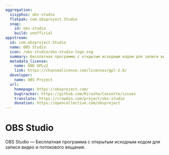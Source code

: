 ```yaml
---
aggregation:
  sisyphus: obs-studio
  flatpak: com.obsproject.Studio
  snap:
    id: obs-studio
    build: unofficial
appstream:
  id: com.obsproject.Studio
  name: OBS Studio
  icon: /obs-studio/obs-studio-logo.svg
  summary: Бесплатная программа с открытым исходным кодом для записи видео и потокового вещания.
  metadata_license:
    name: GNU GPLv2
    link: https://choosealicense.com/licenses/gpl-2.0/
  developer:
    name: OBS Project
  url:
    homepage: https://obsproject.com/
    bugtracker: https://github.com/Rirusha/Cassette/issues
    translate: https://crowdin.com/project/obs-studio
    donation: https://opencollective.com/obsproject
---
```


# OBS Studio

OBS Studio — Бесплатная программа с открытым исходным кодом для записи видео и потокового вещания.

<!--@include: @apps/.parts/install/content-repo.md-->
<!--@include: @apps/.parts/install/content-flatpak.md-->
<!--@include: @apps/.parts/install/content-snap.md-->
